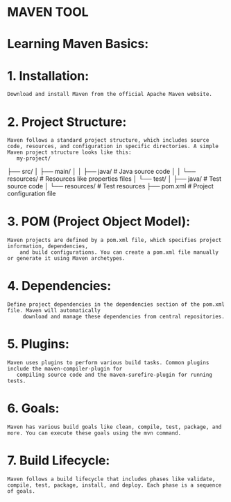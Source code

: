 # MAVEN TOOL 

# Learning Maven Basics:

# 1. Installation:

    Download and install Maven from the official Apache Maven website.

# 2. Project Structure:

    Maven follows a standard project structure, which includes source code, resources, and configuration in specific directories. A simple Maven project structure looks like this:
       my-project/
├── src/
│   ├── main/
│   │   ├── java/       # Java source code
│   │   └── resources/  # Resources like properties files
│   └── test/
│       ├── java/       # Test source code
│       └── resources/  # Test resources
├── pom.xml             # Project configuration file

# 3. POM (Project Object Model):

    Maven projects are defined by a pom.xml file, which specifies project information, dependencies, 
        and build configurations. You can create a pom.xml file manually or generate it using Maven archetypes.

# 4. Dependencies:

    Define project dependencies in the dependencies section of the pom.xml file. Maven will automatically 
         download and manage these dependencies from central repositories.

# 5. Plugins:

    Maven uses plugins to perform various build tasks. Common plugins include the maven-compiler-plugin for 
       compiling source code and the maven-surefire-plugin for running tests.

# 6. Goals:

    Maven has various build goals like clean, compile, test, package, and more. You can execute these goals using the mvn command.

# 7. Build Lifecycle:

    Maven follows a build lifecycle that includes phases like validate, compile, test, package, install, and deploy. Each phase is a sequence of goals.
